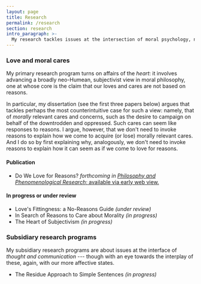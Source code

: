 ```yaml
---
layout: page
title: Research
permalink: /research
section: research
intro_paragraph: >-
  My research tackles issues at the intersection of moral psychology, normative ethics, and metaethics, as well as in the philosophy of mind and language. My plan, in the longer term, is to start working in addition on topics in the ethics of technology.
---
```


### Love and moral cares

My primary research program turns on affairs of the _heart_: it involves advancing a broadly neo-Humean, subjectivist view in moral philosophy, one at whose core is the claim that our loves and cares are not based on reasons. 

In particular, my dissertation (see the first three papers below) argues that tackles perhaps the most counterintuitive case for such a view: namely, that of *morally* relevant cares and concerns, such as the desire to campaign on behalf of the downtrodden and oppressed. Such cares can seem like responses to reasons. I argue, however, that we don't need to invoke reasons to explain how we come to acquire (or lose) morally relevant cares. And I do so by first explaining why, analogously, we don't need to invoke reasons to explain how it can seem as if we come to love for reasons. 

#### Publication

* Do We Love for Reasons? *forthcoming in* [*Philosophy and Phenomenological Research*; available via early web view.](https://onlinelibrary.wiley.com/doi/abs/10.1111/phpr.12638) 


#### In progress or under review

* Love's Fittingness: a No-Reasons Guide _(under review)_
* In Search of Reasons to Care about Morality _(in progress)_
* The Heart of Subjectivism _(in progress)_

### Subsidiary research programs

My subsidiary research programs are about issues at the interface of _thought and communication_ --- though with an eye towards the interplay of these, again, with our more affective states.

* The Residue Approach to Simple Sentences _(in progress)_
